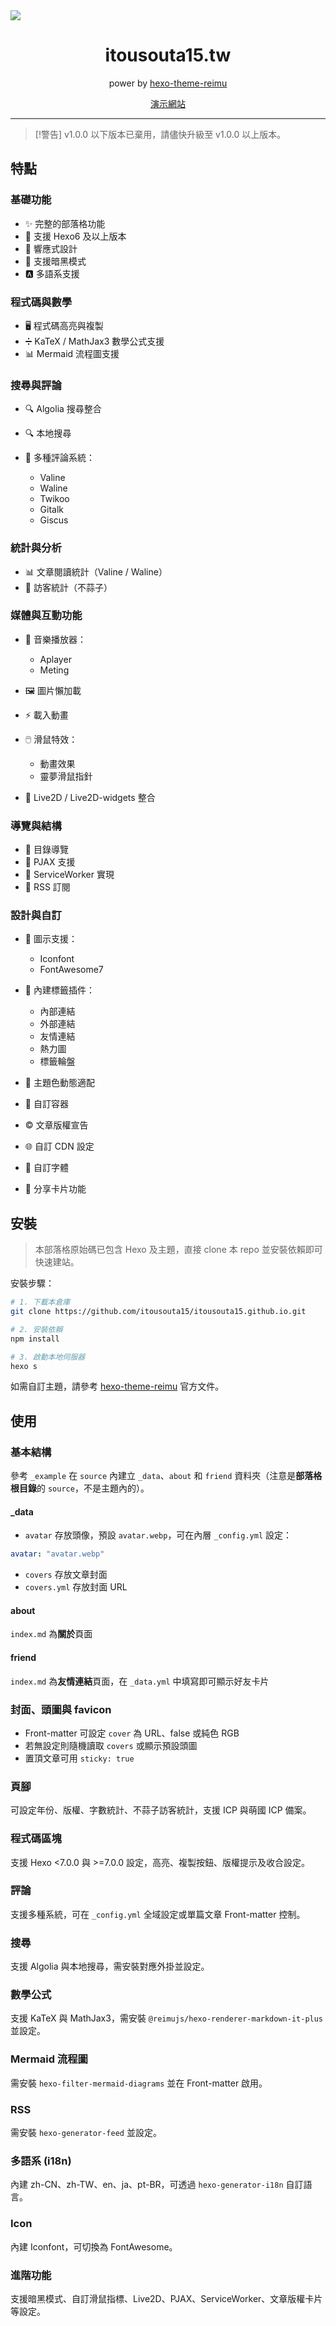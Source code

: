 <img src="https://itousouta15.github.io/img/FB/%E4%B8%BB%E9%A0%81.webp"/>
<div align = center>
  <h1>itousouta15.tw</h1>
  
power by [hexo-theme-reimu](https://github.com/D-Sketon/hexo-theme-reimu)

[演示網站](https://itousouta15.tw)


</div>

---

> \[!警告]
> v1.0.0 以下版本已棄用，請儘快升級至 v1.0.0 以上版本。

## 特點

### 基礎功能

* ✨ 完整的部落格功能
* 🔄 支援 Hexo6 及以上版本
* 📱 響應式設計
* 🌙 支援暗黑模式
* 🅰️ 多語系支援

### 程式碼與數學

* 🖥️ 程式碼高亮與複製
* ➗ KaTeX / MathJax3 數學公式支援
* 📊 Mermaid 流程圖支援

### 搜尋與評論

* 🔍 Algolia 搜尋整合
* 🔍 本地搜尋
* 💬 多種評論系統：

  * Valine
  * Waline
  * Twikoo
  * Gitalk
  * Giscus

### 統計與分析

* 📊 文章閱讀統計（Valine / Waline）
* 👥 訪客統計（不蒜子）

### 媒體與互動功能

* 🎵 音樂播放器：

  * Aplayer
  * Meting
* 🖼️ 圖片懶加載
* ⚡ 載入動畫
* 🖱️ 滑鼠特效：

  * 動畫效果
  * 靈夢滑鼠指針
* 👾 Live2D / Live2D-widgets 整合

### 導覽與結構

* 📑 目錄導覽
* 🔄 PJAX 支援
* 🔧 ServiceWorker 實現
* 📰 RSS 訂閱

### 設計與自訂

* 🎨 圖示支援：

  * Iconfont
  * FontAwesome7
* 🔗 內建標籤插件：

  * 內部連結
  * 外部連結
  * 友情連結
  * 熱力圖
  * 標籤輪盤
* 🎨 主題色動態適配
* 🎨 自訂容器
* ©️ 文章版權宣告
* 🌐 自訂 CDN 設定
* 📜 自訂字體
* 🎨 分享卡片功能

## 安裝

> 本部落格原始碼已包含 Hexo 及主題，直接 clone 本 repo 並安裝依賴即可快速建站。

安裝步驟：

```bash
# 1. 下載本倉庫
git clone https://github.com/itousouta15/itousouta15.github.io.git

# 2. 安裝依賴
npm install

# 3. 啟動本地伺服器
hexo s
```

如需自訂主題，請參考 [hexo-theme-reimu](https://github.com/D-Sketon/hexo-theme-reimu) 官方文件。

## 使用

### 基本結構

參考 `_example` 在 `source` 內建立 `_data`、`about` 和 `friend` 資料夾（注意是**部落格根目錄**的 `source`，不是主題內的）。

#### \_data

* `avatar` 存放頭像，預設 `avatar.webp`，可在內層 `_config.yml` 設定：

```yaml
avatar: "avatar.webp"
```

* `covers` 存放文章封面
* `covers.yml` 存放封面 URL

#### about

`index.md` 為**關於**頁面

#### friend

`index.md` 為**友情連結**頁面，在 `_data.yml` 中填寫即可顯示好友卡片

### 封面、頭圖與 favicon

* Front-matter 可設定 `cover` 為 URL、false 或純色 RGB
* 若無設定則隨機讀取 `covers` 或顯示預設頭圖
* 置頂文章可用 `sticky: true`

### 頁腳

可設定年份、版權、字數統計、不蒜子訪客統計，支援 ICP 與萌國 ICP 備案。

### 程式碼區塊

支援 Hexo <7.0.0 與 >=7.0.0 設定，高亮、複製按鈕、版權提示及收合設定。

### 評論

支援多種系統，可在 `_config.yml` 全域設定或單篇文章 Front-matter 控制。

### 搜尋

支援 Algolia 與本地搜尋，需安裝對應外掛並設定。

### 數學公式

支援 KaTeX 與 MathJax3，需安裝 `@reimujs/hexo-renderer-markdown-it-plus` 並設定。

### Mermaid 流程圖

需安裝 `hexo-filter-mermaid-diagrams` 並在 Front-matter 啟用。

### RSS

需安裝 `hexo-generator-feed` 並設定。

### 多語系 (i18n)

內建 zh-CN、zh-TW、en、ja、pt-BR，可透過 `hexo-generator-i18n` 自訂語言。

### Icon

內建 Iconfont，可切換為 FontAwesome。

### 進階功能

支援暗黑模式、自訂滑鼠指標、Live2D、PJAX、ServiceWorker、文章版權卡片等設定。

